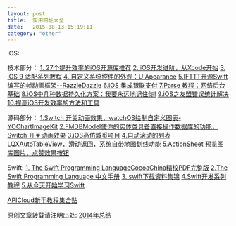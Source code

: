 ```yaml
---
layout: post
title:  实用网址大全 
date:   2015-08-13 15:19:11
category: "other"
---
```


iOS:

技术部分：
[1. 27个提升效率的iOS开源库推荐](http://www.csdn.net/article/2015-07-21/2825264-27-ios-open-source-libraries/1)
[2. iOS开发进阶，从Xcode开始](http://www.cocoachina.com/special/xcode/)
[3. iOS 9 适配系列教程](http://www.cocoachina.com/ios/20150703/12392.html)
[4. 自定义系统控件的外观：UIApearance](http://www.cocoachina.com/ios/20150723/12671.html)
[5.IFTTT开源Swift编写的帧动画框架--RazzleDazzle](http://www.cocoachina.com/ios/20150724/12768.html)
[6.iOS 集成银联支付](http://www.cocoachina.com/ios/20150724/12739.html)
[7.Parse 教程：网络后台基础](http://www.cocoachina.com/ios/20150721/12668.html)
[8.iOS中几种数据持久化方案：我要永远地记住你!](http://www.cocoachina.com/ios/20150720/12610.html)
[9.iOS之友盟错误统计解决](http://www.cocoachina.com/ios/20150720/12627.html)
[10.提高iOS开发效率的方法和工具](http://www.cocoachina.com/ios/20150717/12626.html)

源码部分：
[1.Switch 开关动画效果，watchOS绘制自定义图表-YOChartImageKit](http://www.cocoachina.com/ios/20150724/12740.html)
[2.FMDBModel使你的实体类具备直接操作数据库的功能，Switch 开关动画效果](http://www.cocoachina.com/ios/20150723/12707.html)
[3.iOS高仿城觅项目](http://www.cocoachina.com/ios/20150722/12706.html)
[4.自动滚动的列表LQXAutoTableView，滑动返回，系统自带地图划线功能](http://www.cocoachina.com/ios/20150722/12680.html)
[5.ActionSheet 预览图库图片，点赞效果按钮](http://www.cocoachina.com/ios/20150720/12584.html)


Swift:
[1. The Swift Programming LanguageCocoaChina精校PDF完整版](http://www.cocoachina.com/bbs/read.php?tid-205308.html)
[2.The Swift Programming Language 中文手册](https://github.com/CocoaChina-editors/Welcome-to-Swift/blob/master/TheSwiftProgrammingLanguage%E4%B8%AD%E6%96%87%E6%89%8B%E5%86%8C.md)
[3. swift下载资料集锦](http://vdisk.weibo.com/u/1659808677)
[4.Swift开发系列教程](http://www.cocoachina.com/bbs/read.php?tid-204512.html)
[5.从今天开始学习Swift](http://www.cocoachina.com/special/swift/)


[APICloud新手教程集合贴](http://community.apicloud.com/bbs/forum.php?mod=viewthread&tid=7926)



原创文章转载请注明出处: [2014年总结](http://www.9leg.com/other/2014/12/31/the-end-2014.html)



